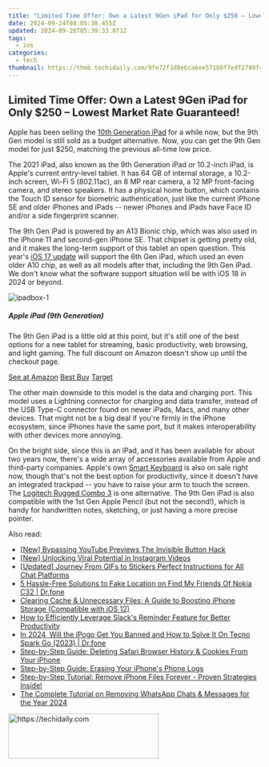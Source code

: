 ```yaml
---
title: "Limited Time Offer: Own a Latest 9Gen iPad for Only $250 – Lowest Market Rate Guaranteed!"
date: 2024-09-24T08:05:38.455Z
updated: 2024-09-26T05:39:33.071Z
tags:
  - ios
categories:
  - tech
thumbnail: https://thmb.techidaily.com/9fe72f1d0e6ca6ee571b6f7edf2789f41fef5ef62ab0c6bea8f5811900f8a5c3.jpg
---
```


## Limited Time Offer: Own a Latest 9Gen iPad for Only $250 – Lowest Market Rate Guaranteed!

Apple has been selling the [10th Generation iPad](https://screen-activity-recording.techidaily.com/new-2024-approved-master-your-recordings-on-macos-with-these-top-microphones/) for a while now, but the 9th Gen model is still sold as a budget alternative. Now, you can get the 9th Gen model for just $250, matching the previous all-time low price.

 The 2021 iPad, also known as the 9th Generation iPad or 10.2-inch iPad, is Apple's current entry-level tablet. It has 64 GB of internal storage, a 10.2-inch screen, Wi-Fi 5 (802.11ac), an 8 MP rear camera, a 12 MP front-facing camera, and stereo speakers. It has a physical home button, which contains the Touch ID sensor for biometric authentication, just like the current iPhone SE and older iPhones and iPads -- newer iPhones and iPads have Face ID and/or a side fingerprint scanner.

 The 9th Gen iPad is powered by an A13 Bionic chip, which was also used in the iPhone 11 and second-gen iPhone SE. That chipset is getting pretty old, and it makes the long-term support of this tablet an open question. This year's [iOS 17 update](https://sim-unlock.techidaily.com/in-2024-how-to-check-if-your-zte-nubia-z60-ultra-is-unlocked-by-drfone-android/) will support the 6th Gen iPad, which used an even older A10 chip, as well as all models after that, including the 9th Gen iPad. We don't know what the software support situation will be with iOS 18 in 2024 or beyond.

![ipadbox-1](https://static1.howtogeekimages.com/wordpress/wp-content/uploads/2023/07/ipadbox-1.jpg) 

#####  Apple iPad (9th Generation)

The 9th Gen iPad is a little old at this point, but it's still one of the best options for a new tablet for streaming, basic productivity, web browsing, and light gaming. The full discount on Amazon doesn't show up until the checkout page.

[See at Amazon](https://www.amazon.com/2021-Apple-10-2-inch-iPad-Wi-Fi/dp/B09G9FPHY6) [Best Buy](https://shop-links.co/link/?exclusive=1&publisher_slug=itechdaily19598&url=https%3A%2F%2Fwww.bestbuy.com%2Fsite%2Fapple__102inch_ipad_%2F4901809.p%3FskuId%3D4901809) [Target](https://shop-links.co/link/?exclusive=1&publisher_slug=itechdaily19598&url=https%3A%2F%2Fwww.target.com%2Fp%2Fapple%255Fipad%255F102inch%255Fw%2F-%2FA-54184187) 

 The other main downside to this model is the data and charging port. This model uses a Lightning connector for charging and data transfer, instead of the USB Type-C connector found on newer iPads, Macs, and many other devices. That might not be a big deal if you're firmly in the iPhone ecosystem, since iPhones have the same port, but it makes interoperability with other devices more annoying.

 On the bright side, since this is an iPad, and it has been available for about two years now, there's a wide array of accessories available from Apple and third-party companies. Apple's own [Smart Keyboard](https://www.amazon.com/Apple-Smart-Keyboard-iPad-Generation/dp/B0863F5KCT?tag=hotoge-20&ascsubtag=UUhtgUeUpU227821&asc%5Frefurl=https%3A%2F%2Fwww.howtogeek.com%2F903122%2Fgrab-a-9th-gen-ipad-for-just-250-the-lowest-price-yet%2F&asc%5Fcampaign=Short-Term) is also on sale right now, though that's not the best option for productivity, since it doesn't have an integrated trackpad -- you have to raise your arm to touch the screen. The [Logitech Rugged Combo 3](https://www.amazon.com/Logitech-Keyboard-Connector-Generation-Education/dp/B09CG88DZD?tag=hotoge-20&ascsubtag=UUhtgUeUpU227821&asc%5Frefurl=https%3A%2F%2Fwww.howtogeek.com%2F903122%2Fgrab-a-9th-gen-ipad-for-just-250-the-lowest-price-yet%2F&asc%5Fcampaign=Short-Term) is one alternative. The 9th Gen iPad is also compatible with the 1st Gen Apple Pencil (but not the second!), which is handy for handwritten notes, sketching, or just having a more precise pointer.

<ins class="adsbygoogle"
     style="display:block"
     data-ad-format="autorelaxed"
     data-ad-client="ca-pub-7571918770474297"
     data-ad-slot="1223367746"></ins>

<ins class="adsbygoogle"
     style="display:block"
     data-ad-client="ca-pub-7571918770474297"
     data-ad-slot="8358498916"
     data-ad-format="auto"
     data-full-width-responsive="true"></ins>

<span class="atpl-alsoreadstyle">Also read:</span>
<div><ul>
<li><a href="https://extra-lessons.techidaily.com/new-bypassing-youtube-previews-the-invisible-button-hack/"><u>[New] Bypassing YouTube Previews The Invisible Button Hack</u></a></li>
<li><a href="https://instagram-videos.techidaily.com/new-unlocking-viral-potential-in-instagram-videos/"><u>[New] Unlocking Viral Potential in Instagram Videos</u></a></li>
<li><a href="https://fox-blue.techidaily.com/updated-journey-from-gifs-to-stickers-perfect-instructions-for-all-chat-platforms/"><u>[Updated] Journey From GIFs to Stickers Perfect Instructions for All Chat Platforms</u></a></li>
<li><a href="https://location-fake.techidaily.com/5-hassle-free-solutions-to-fake-location-on-find-my-friends-of-nokia-c32-drfone-by-drfone-virtual-android/"><u>5 Hassle-Free Solutions to Fake Location on Find My Friends Of Nokia C32 | Dr.fone</u></a></li>
<li><a href="https://os-tips.techidaily.com/clearing-cache-and-unnecessary-files-a-guide-to-boosting-iphone-storage-compatible-with-ios-12/"><u>Clearing Cache & Unnecessary Files: A Guide to Boosting iPhone Storage (Compatible with iOS 12)</u></a></li>
<li><a href="https://techtrends.techidaily.com/how-to-efficiently-leverage-slacks-reminder-feature-for-better-productivity/"><u>How to Efficiently Leverage Slack's Reminder Feature for Better Productivity</u></a></li>
<li><a href="https://phone-solutions.techidaily.com/in-2024-will-the-ipogo-get-you-banned-and-how-to-solve-it-on-tecno-spark-go-2023-drfone-by-drfone-virtual-android/"><u>In 2024, Will the iPogo Get You Banned and How to Solve It On Tecno Spark Go (2023) | Dr.fone</u></a></li>
<li><a href="https://os-tips.techidaily.com/step-by-step-guide-deleting-safari-browser-history-and-cookies-from-your-iphone/"><u>Step-by-Step Guide: Deleting Safari Browser History & Cookies From Your iPhone</u></a></li>
<li><a href="https://os-tips.techidaily.com/step-by-step-guide-erasing-your-iphones-phone-logs/"><u>Step-by-Step Guide: Erasing Your iPhone's Phone Logs</u></a></li>
<li><a href="https://os-tips.techidaily.com/1723620239003-step-by-step-tutorial-remove-iphone-files-forever-proven-strategies-inside/"><u>Step-by-Step Tutorial: Remove iPhone Files Forever - Proven Strategies Inside!</u></a></li>
<li><a href="https://os-tips.techidaily.com/the-complete-tutorial-on-removing-whatsapp-chats-and-messages-for-the-year-2024/"><u>The Complete Tutorial on Removing WhatsApp Chats & Messages for the Year 2024</u></a></li>
</ul></div>

<!-- affiliate ads begin -->
<a href="https://aligracehair.sjv.io/c/5597632/1997675/19272" target="_top" id="1997675">
  <img src="//a.impactradius-go.com/display-ad/19272-1997675" border="0" alt="https://techidaily.com" width="300" height="90"/>
</a>
<img height="0" width="0" src="https://aligracehair.sjv.io/i/5597632/1997675/19272" style="position:absolute;visibility:hidden;" border="0" />
<!-- affiliate ads end -->

